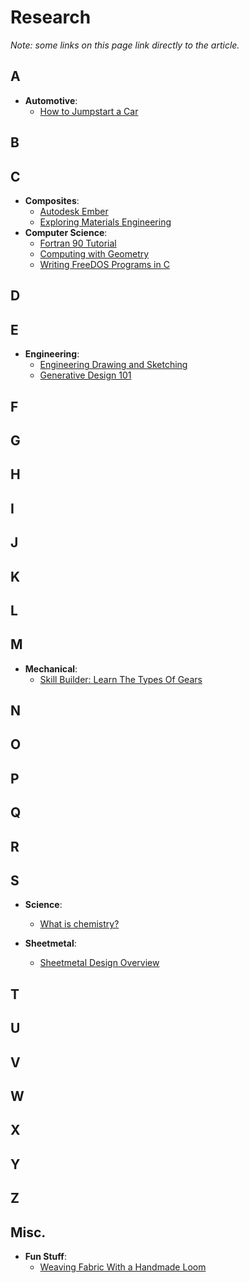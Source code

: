 # Research

*Note: some links on this page link directly to the article.*

## A

- **Automotive**: 
	+ [How to Jumpstart a Car](https://www.jdpower.com/cars/shopping-guides/how-to-jumpstart-a-car?make=&model=)

## B

## C

- **Composites**: 
	+ [Autodesk Ember](/research/autodesk-ember.md)
	+ [Exploring Materials Engineering](/research/exploring-materials-engineering.md)
- **Computer Science**:
	+ [Fortran 90 Tutorial](/research/fortran-90-tutorial.md)
	+ [Computing with Geometry](/research/computing-with-geometry.md)
	+ [Writing FreeDOS Programs in C](http://www.freedos.org/books/cprogramming/)

## D

## E

- **Engineering**: 
	+ [Engineering Drawing and Sketching](https://ocw.mit.edu/courses/mechanical-engineering/2-007-design-and-manufacturing-i-spring-2009/related-resources/drawing_and_sketching/)
	+ [Generative Design 101](https://formlabs.com/blog/generative-design/)

## F

## G

## H

## I

## J

## K

## L

## M

- **Mechanical**: 
	+ [Skill Builder: Learn The Types Of Gears](https://makezine.com/2020/07/13/skill-builder-learn-the-types-of-gears/)

## N

## O

## P

## Q

## R

## S

- **Science**: 
	+ [What is chemistry?](https://www.livescience.com/45986-what-is-chemistry.html)

- **Sheetmetal**: 
	+ [Sheetmetal Design Overview](/research/sheetmetal-design-overview.md)

## T

## U

## V

## W

## X

## Y

## Z

## Misc.

- **Fun Stuff**: 
	+ [Weaving Fabric With a Handmade Loom](https://www.scholastic.com/parents/school-success/learning-toolkit-blog/weaving-fabric-handmade-loom.html)
